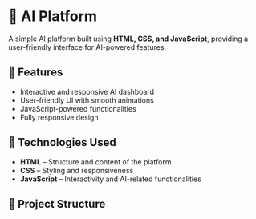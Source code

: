 # 🤖 AI Platform  

A simple AI platform built using **HTML, CSS, and JavaScript**, providing a user-friendly interface for AI-powered features.  

## 🚀 Features  
- Interactive and responsive AI dashboard  
- User-friendly UI with smooth animations  
- JavaScript-powered functionalities  
- Fully responsive design  

## 📌 Technologies Used  
- **HTML** – Structure and content of the platform  
- **CSS** – Styling and responsiveness  
- **JavaScript** – Interactivity and AI-related functionalities  

  

## 📂 Project Structure  
